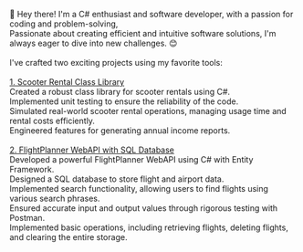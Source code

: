 👋 Hey there! I'm a C# enthusiast and software developer, with a passion for coding and problem-solving, <br>
Passionate about creating efficient and intuitive software solutions, I'm always eager to dive into new challenges. 😊<br>
<br>
I've crafted two exciting projects using my favorite tools:<br>
<br>
[1. Scooter Rental Class Library](https://github.com/DavisJekalis/Scooter-Rental "Scooter Rental")<br>
Created a robust class library for scooter rentals using C#.<br>
Implemented unit testing to ensure the reliability of the code.<br>
Simulated real-world scooter rental operations, managing usage time and rental costs efficiently.<br>
Engineered features for generating annual income reports.<br>
<br>
[2. FlightPlanner WebAPI with SQL Database](https://github.com/DavisJekalis/FlightPlanner "Flight Planner")<br>
Developed a powerful FlightPlanner WebAPI using C# with Entity Framework.<br>
Designed a SQL database to store flight and airport data.<br>
Implemented search functionality, allowing users to find flights using various search phrases.<br>
Ensured accurate input and output values through rigorous testing with Postman.<br>
Implemented basic operations, including retrieving flights, deleting flights, and clearing the entire storage.<br>

